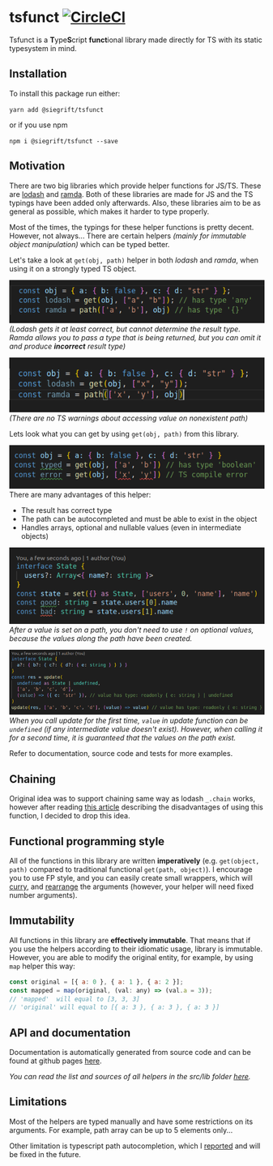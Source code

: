 # tsfunct [![CircleCI](https://circleci.com/gh/Siegrift/tsfunct.svg?style=svg)](https://circleci.com/gh/Siegrift/tsfunct)

Tsfunct is a **T**ype**S**cript **funct**ional library made directly for TS with its static
typesystem in mind.

## Installation

To install this package run either:

`yarn add @siegrift/tsfunct`

or if you use npm

`npm i @siegrift/tsfunct --save` 

## Motivation

There are two big libraries which provide helper functions for JS/TS. These are
[lodash](https://github.com/lodash/lodash) and [ramda](https://github.com/ramda/ramda). Both of
these libraries are made for JS and the TS typings have been added only afterwards. Also, these
libraries aim to be as general as possible, which makes it harder to type properly.

Most of the times, the typings for these helper functions is pretty decent. However, not always...
There are certain helpers _(mainly for immutable object manipulation)_ which can be typed better.

Let's take a look at `get(obj, path)` helper in both _lodash_ and _ramda_, when using it on a
strongly typed TS object.

![Weak typed result](assets/weak_typed_get.png)
_(Lodash gets it at least correct, but cannot
determine the result type. Ramda allows you to pass a type that is being returned, but you can omit
it and produce **incorrect** result type)_

![No compile error](assets/no_compile_error.png)
_(There are no TS warnings about accessing value on
nonexistent path)_

Lets look what you can get by using `get(obj, path)` from this library.

![Strongly typed get helper](assets/get_strong_typed.png)
There are many advantages of this helper:

- The result has correct type
- The path can be autocompleted and must be able to exist in the object
- Handles arrays, optional and nullable values (even in intermediate objects)

![Strongly typed get helper](assets/good_set.png)
_After a value is set on a path, you don't need to use `!` on optional values, because the values
along the path have been created._

![Strongly typed get helper](assets/good_update.png)
_When you call update for the first time, `value` in update function can be `undefined` (if any
intermediate value doesn't exist). However, when calling it for a second time, it is guaranteed that
the values on the path exist._

Refer to documentation, source code and tests for more examples.

## Chaining

Original idea was to support chaining same way as lodash `_.chain` works, however after reading
[this article](https://medium.com/making-internets/why-using-chain-is-a-mistake-9bc1f80d51ba)
describing the disadvantages of using this function, I decided to drop this idea.

## Functional programming style

All of the functions in this library are written **imperatively** (e.g. `get(object, path)` compared
to traditional functional `get(path, object)`). I encourage you to use FP style, and you can easily
create small wrappers, which will [curry](https://lodash.com/docs/4.17.11#curry), and
[rearrange](https://lodash.com/docs/4.17.11#rearg) the arguments (however, your helper will need
fixed number arguments).

## Immutability

All functions in this library are **effectively immutable**. That means that if you use the helpers
according to their idiomatic usage, library is immutable. However, you are able to modify the
original entity, for example, by using `map` helper this way:

```javascript
const original = [{ a: 0 }, { a: 1 }, { a: 2 }];
const mapped = map(original, (val: any) => (val.a = 3));
// 'mapped'  will equal to [3, 3, 3]
// 'original' will equal to [{ a: 3 }, { a: 3 }, { a: 3 }]
```

## API and documentation

Documentation is automatically generated from source code and can be found at github pages
[here](https://siegrift.github.io/tsfunct/).

*You can read the list and sources of all helpers in the src/lib folder [here](https://github.com/Siegrift/tsfunct/tree/master/src/lib).*

## Limitations

Most of the helpers are typed manually and have some restrictions on its arguments. For example,
path array can be up to 5 elements only...

Other limitation is typescript path autocompletion, which I
[reported](https://github.com/microsoft/TypeScript/issues/31630) and will be fixed in the future.
